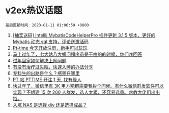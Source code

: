 # v2ex热议话题

`最后更新时间：2023-01-11 01:06:50 +0800`

1. [[抽奖送码] Intellij MybatisCodeHelperPro 插件更新 3.1.5 版本，更好的 Mybatis 动态 sql 支持，评论送激活码](https://www.v2ex.com/t/907864)
1. [Pt-time 今天开放注册，新手可以玩玩](https://www.v2ex.com/t/907792)
1. [马上过年了，七大姑八大姨问程序员是干啥的的时候，你们咋回答](https://www.v2ex.com/t/907843)
1. [过年回家如何解决上网问题](https://www.v2ex.com/t/907835)
1. [有没有治疗过失眠，快速入睡的办法分享](https://www.v2ex.com/t/907790)
1. [专科生的出路是什么？瓶颈在哪里](https://www.v2ex.com/t/907921)
1. [PT 站 PTTIME 开注 1 天, 找有缘人](https://www.v2ex.com/t/907786)
1. [快过年了，微信里有 3K 甲方粑粑需要我挨个问候。有什么微信群发软件可以实现？不想建 15 次 200 人群发，选人太累，还容易选重。求教大佬们出出招。](https://www.v2ex.com/t/907798)
1. [入坑 NAS 是选择 diy 还是选择成品？](https://www.v2ex.com/t/907802)

